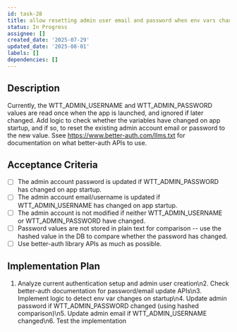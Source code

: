 ```yaml
---
id: task-28
title: allow resetting admin user email and password when env vars change
status: In Progress
assignee: []
created_date: '2025-07-29'
updated_date: '2025-08-01'
labels: []
dependencies: []
---
```


## Description

Currently, the WTT_ADMIN_USERNAME and WTT_ADMIN_PASSWORD values are read once when the app is launched, and ignored if later changed. Add logic to check whether the variables have changed on app startup, and if so, to reset the existing admin account email or password to the new value. Ssee https://www.better-auth.com/llms.txt for documentation on what better-auth APIs to use.

## Acceptance Criteria

- [ ] The admin account password is updated if WTT_ADMIN_PASSWORD has changed on app startup.
- [ ] The admin account email/username is updated if WTT_ADMIN_USERNAME has changed on app startup.
- [ ] The admin account is not modified if neither WTT_ADMIN_USERNAME or WTT_ADMIN_PASSWORD have changed.
- [ ] Password values are not stored in plain text for comparison -- use the hashed value in the DB to compare whether the password has changed.
- [ ] Use better-auth library APIs as much as possible.

## Implementation Plan

1. Analyze current authentication setup and admin user creation\n2. Check better-auth documentation for password/email update APIs\n3. Implement logic to detect env var changes on startup\n4. Update admin password if WTT_ADMIN_PASSWORD changed (using hashed comparison)\n5. Update admin email if WTT_ADMIN_USERNAME changed\n6. Test the implementation
